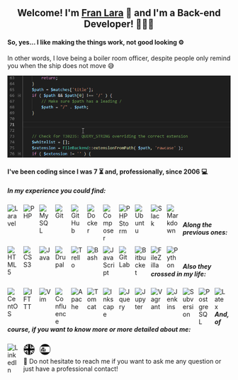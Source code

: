 <h2 align="center">
Welcome! I'm <a href="https://franciscolaracasalilla.com/" target="_blank" rel="noreferrer">Fran Lara</a> 👋 and I'm a Back-end Developer! 👨🏻‍💻
</h2>

<h4>
So, yes... I like making the things work, not good looking ⚙
</h4>

In other words, I love being a boiler room officer, despite people only remind you when the ship does not move 😅

<p align="center">
<img alt="PHP coding" src="./images/php.gif"/>
</p>

#### I've been coding since I was 7 ⏳ and, professionally, since 2006 💻

##### In my experience you could find:

<img align="left" alt="Laravel" width="26px" src="https://cdn.jsdelivr.net/gh/devicons/devicon/icons/laravel/laravel-plain.svg" style="padding-right:10px;"/>
<img align="left" alt="PHP" width="26px" src="https://cdn.jsdelivr.net/gh/devicons/devicon/icons/php/php-original.svg" style="padding-right:10px;"/>
<img align="left" alt="MySQL" width="26px" src="https://cdn.jsdelivr.net/gh/devicons/devicon/icons/mysql/mysql-original.svg" style="padding-right:10px;"/>
<img align="left" alt="Git" width="26px" src="https://cdn.jsdelivr.net/gh/devicons/devicon/icons/git/git-original.svg" style="padding-right:10px;"/>
<img align="left" alt="GitHub" width="26px" src="https://cdn.jsdelivr.net/gh/devicons/devicon/icons/github/github-original.svg" style="padding-right:10px;"/>
<img align="left" alt="Docker" width="26px" src="https://cdn.jsdelivr.net/gh/devicons/devicon/icons/docker/docker-original.svg" style="padding-right:10px;"/>
<img align="left" alt="Composer" width="26px" src="https://cdn.jsdelivr.net/gh/devicons/devicon/icons/composer/composer-original.svg" style="padding-right:10px;"/>
<img align="left" alt="PHPStorm" width="26px" src="https://cdn.jsdelivr.net/gh/devicons/devicon/icons/phpstorm/phpstorm-original.svg" style="padding-right:10px;"/>
<img align="left" alt="Ubuntu" width="26px" src="https://cdn.jsdelivr.net/gh/devicons/devicon/icons/ubuntu/ubuntu-plain.svg" style="padding-right:10px;"/>
<img align="left" alt="Slack" width="26px" src="https://cdn.jsdelivr.net/gh/devicons/devicon/icons/slack/slack-original.svg" style="padding-right:10px;"/>
<img align="left" alt="Markdown" width="26px" src="https://cdn.jsdelivr.net/gh/devicons/devicon/icons/markdown/markdown-original.svg" style="padding-right:10px;"/>
</br>

##### Along the previous ones:

<img align="left" alt="HTML5" width="26px" src="https://cdn.jsdelivr.net/gh/devicons/devicon/icons/html5/html5-original.svg" style="padding-right:10px;"/>
<img align="left" alt="CSS3" width="26px" src="https://cdn.jsdelivr.net/gh/devicons/devicon/icons/css3/css3-original.svg" style="padding-right:10px;"/>
<img align="left" alt="Java" width="26px" src="https://cdn.jsdelivr.net/gh/devicons/devicon/icons/java/java-original.svg" style="padding-right:10px;"/>
<img align="left" alt="Drupal" width="26px" src="https://cdn.jsdelivr.net/gh/devicons/devicon/icons/drupal/drupal-original.svg" style="padding-right:10px;"/>
<img align="left" alt="Trello" width="26px" src="https://cdn.jsdelivr.net/gh/devicons/devicon/icons/trello/trello-plain.svg" style="padding-right:10px;"/>
<img align="left" alt="Bash" width="26px" src="https://cdn.jsdelivr.net/gh/devicons/devicon/icons/bash/bash-plain.svg" style="padding-right:10px;"/>
<img align="left" alt="JavaScript" width="26px" src="https://cdn.jsdelivr.net/gh/devicons/devicon/icons/javascript/javascript-original.svg" style="padding-right:10px;"/>
<img align="left" alt="GitLab" width="26px" src="https://cdn.jsdelivr.net/gh/devicons/devicon/icons/gitlab/gitlab-original.svg" style="padding-right:10px;"/>
<img align="left" alt="Bitbucket" width="26px" src="https://cdn.jsdelivr.net/gh/devicons/devicon/icons/bitbucket/bitbucket-original.svg" style="padding-right:10px;"/>
<img align="left" alt="FileZilla" width="26px" src="https://cdn.jsdelivr.net/gh/devicons/devicon/icons/filezilla/filezilla-plain.svg" style="padding-right:10px;"/>
<img align="left" alt="Python" width="26px" src="https://cdn.jsdelivr.net/gh/devicons/devicon/icons/python/python-original.svg" style="padding-right:10px;"/>
</br>

##### Also they crossed in my life:

<img align="left" alt="CentOS" width="26px" src="https://cdn.jsdelivr.net/gh/devicons/devicon/icons/centos/centos-original.svg" style="padding-right:10px;"/>
<img align="left" alt="IFTTT" width="26px" src="https://cdn.jsdelivr.net/gh/devicons/devicon/icons/ifttt/ifttt-original.svg" style="padding-right:10px;"/>
<img align="left" alt="Vim" width="26px" src="https://cdn.jsdelivr.net/gh/devicons/devicon/icons/vim/vim-original.svg" style="padding-right:10px;"/>
<img align="left" alt="Confluence" width="26px" src="https://cdn.jsdelivr.net/gh/devicons/devicon/icons/confluence/confluence-original.svg" style="padding-right:10px;"/>
<img align="left" alt="Apache" width="26px" src="https://cdn.jsdelivr.net/gh/devicons/devicon/icons/apache/apache-original.svg" style="padding-right:10px;"/>
<img align="left" alt="Tomcat" width="26px" src="https://cdn.jsdelivr.net/gh/devicons/devicon/icons/tomcat/tomcat-original.svg" style="padding-right:10px;"/>
<img align="left" alt="Inkscape" width="26px" src="https://cdn.jsdelivr.net/gh/devicons/devicon/icons/inkscape/inkscape-original.svg" style="padding-right:10px;"/>
<img align="left" alt="Jquery" width="26px" src="https://cdn.jsdelivr.net/gh/devicons/devicon/icons/jquery/jquery-original.svg" style="padding-right:10px;"/>
<img align="left" alt="Jupyter" width="26px" src="https://cdn.jsdelivr.net/gh/devicons/devicon/icons/jupyter/jupyter-original.svg" style="padding-right:10px;"/>
<img align="left" alt="Vagrant" width="26px" src="https://cdn.jsdelivr.net/gh/devicons/devicon/icons/vagrant/vagrant-original.svg" style="padding-right:10px;"/>
<img align="left" alt="Jenkins" width="26px" src="https://cdn.jsdelivr.net/gh/devicons/devicon/icons/jenkins/jenkins-original.svg" style="padding-right:10px;"/>
<img align="left" alt="Subversion" width="26px" src="https://cdn.jsdelivr.net/gh/devicons/devicon/icons/subversion/subversion-original.svg" style="padding-right:10px;"/>
<img align="left" alt="PostgreSQL" width="26px" src="https://cdn.jsdelivr.net/gh/devicons/devicon/icons/postgresql/postgresql-original.svg" style="padding-right:10px;"/>
<img align="left" alt="Latex" width="26px" src="https://cdn.jsdelivr.net/gh/devicons/devicon/icons/latex/latex-original.svg" style="padding-right:10px;"/>
</br>

##### And, of course, if you want to know more or more detailed about me:

[<img align="left" alt="LinkedIn" width="26px" src="https://cdn.jsdelivr.net/gh/devicons/devicon/icons/linkedin/linkedin-plain.svg" style="padding-right:10px;"/>](https://www.linkedin.com/in/franciscolaracasalilla)
[<img align="left" alt="API CV (EN)" width="26px" src="./images/uk.svg" style="padding-right:10px;"/>](https://franciscolaracasalilla.com)
[<img align="left" alt="API CV (ES)" width="26px" src="./images/sp.svg" style="padding-right:10px;"/>](https://franciscolaracasalilla.es)
</br>

💬 Do not hesitate to reach me if you want to ask me any question or just have a professional contact!

